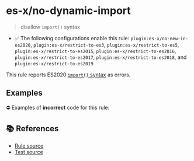 # es-x/no-dynamic-import
> disallow `import()` syntax

- ✅ The following configurations enable this rule: `plugin:es-x/no-new-in-es2020`, `plugin:es-x/restrict-to-es3`, `plugin:es-x/restrict-to-es5`, `plugin:es-x/restrict-to-es2015`, `plugin:es-x/restrict-to-es2016`, `plugin:es-x/restrict-to-es2017`, `plugin:es-x/restrict-to-es2018`, and `plugin:es-x/restrict-to-es2019`

This rule reports ES2020 [`import()` syntax](https://github.com/tc39/proposal-dynamic-import) as errors.

## Examples

⛔ Examples of **incorrect** code for this rule:

<eslint-playground type="bad" code="/*eslint es-x/no-dynamic-import: error */
async function f() {
    const a = await import(&quot;source&quot;)
}
" />

## 📚 References

- [Rule source](https://github.com/ota-meshi/eslint-plugin-es-x/blob/master/lib/rules/no-dynamic-import.js)
- [Test source](https://github.com/ota-meshi/eslint-plugin-es-x/blob/master/tests/lib/rules/no-dynamic-import.js)
